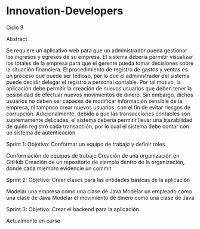 # Innovation-Developers
Ciclo 3


Abstract

Se requiere un aplicativo web para que un administrador pueda gestionar los ingresos y egresos de su empresa. El sistema debería permitir visualizar los totales de la empresa para que el gerente pueda tomar decisiones sobre la situación financiera. El procedimiento de registro de gastos y ventas es un proceso que puede ser tedioso, por lo que el administrador del sistema puede decidir delegar el registro a personal contable. Por tal motivo, la aplicación debe permitir la creación de nuevos usuarios que deben tener la posibilidad de efectuar nuevos movimientos de dinero. Sin embargo, dichos usuarios no deben ser capaces de modificar información sensible de la empresa, ni tampoco crear nuevos usuarios, con el fin de evitar riesgos de corrupción. Adicionalmente, debido a que las transacciones contables son supremamente delicadas, el sistema debería permitir llevar una trazabilidad de quién registró cada transacción, por lo cual el sistema debe contar con un sistema de autenticación.

Sprint 1:
Objetivo: Conformar un equipo de trabajo y definir roles.

Conformación de equipos de trabajo
Creación de una organización en GitHub
Creación de un repositorio de ejemplo dentro de la organización, donde cada miembro evidencie un commit

Sprint 2:
Objetivo: Crear clases para las entidades básicas de la aplicación

Modelar una empresa como una clase de Java
Modelar un empleado como una clase de Java
Modelar el movimiento de dinero como una clase de Java

Sprint 3:
Objetivo: Crear el backend para la aplicación.

Actualmente en curso

